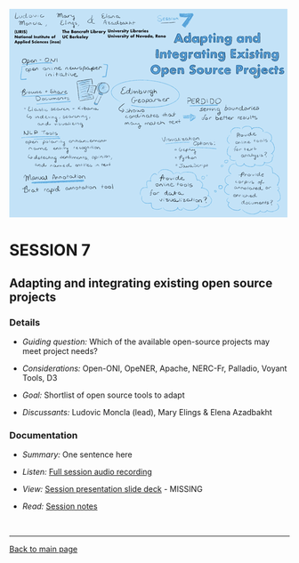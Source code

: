  ![graphic recording session 7](../images/graphic-recording-session7.png)
# SESSION 7
## Adapting and integrating existing open source projects

### Details
- *Guiding question:* Which of the available open-source projects may meet project needs?  

-	*Considerations:* Open-ONI, OpeNER, Apache, NERC-Fr, Palladio, Voyant Tools, D3  

-	*Goal:*	Shortlist of open source tools to adapt

-	*Discussants:*	Ludovic Moncla (lead), Mary Elings & Elena Azadbakht


### Documentation
- *Summary:* One sentence here  

- *Listen:* [Full session audio recording](audio/session7.MP3)   

- *View:* [Session presentation slide deck](link) - MISSING  

- *Read:* [Session notes](https://docs.google.com/document/d/196V79SznVOMz-1G63dCI5LCIg0iVKNmMWCP2aSaxHw0/edit?usp=sharing)


&nbsp;

------------------------------

[Back to main page](/empire/)
